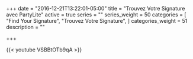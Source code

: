 +++
date = "2016-12-21T13:22:01-05:00"
title = "Trouvez Votre Signature avec PartyLite"
active = true
series = ""
series_weight = 50
categories = [
  "Find Your Signature",
  "Trouvez Votre Signature",
]
categories_weight = 51
description = ""

+++

{{< youtube VSBBtOTb9qA >}}
